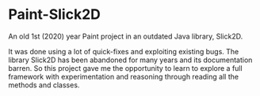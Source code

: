 # Paint-Slick2D
An old 1st (2020) year Paint project in an outdated Java library, Slick2D.

It was done using a lot of quick-fixes and exploiting existing bugs. The library Slick2D has been abandoned for many years and its documentation barren. So this project gave me the opportunity to learn to explore a full framework with experimentation and reasoning through reading all the methods and classes.
